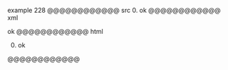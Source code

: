 example 228
@@@@@@@@@@@@ src
0. ok
@@@@@@@@@@@@ xml
<?xml version="1.0" encoding="UTF-8"?>
<!DOCTYPE document SYSTEM "CommonMark.dtd">
<document xmlns="http://commonmark.org/xml/1.0">
  <list type="ordered" start="0" delim="period" tight="true">
    <item>
      <paragraph>
        <text>ok</text>
      </paragraph>
    </item>
  </list>
</document>
@@@@@@@@@@@@ html
<ol start="0">
<li>ok</li>
</ol>
@@@@@@@@@@@@

